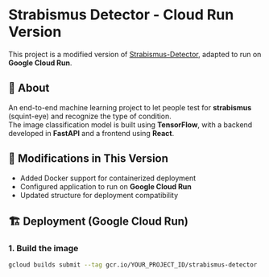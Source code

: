 # Strabismus Detector - Cloud Run Version

This project is a modified version of [Strabismus-Detector](https://github.com/aswinpradeepc/Strabismus-Detector), adapted to run on **Google Cloud Run**.

## 🧠 About

An end-to-end machine learning project to let people test for **strabismus** (squint-eye) and recognize the type of condition.  
The image classification model is built using **TensorFlow**, with a backend developed in **FastAPI** and a frontend using **React**.

## 🚀 Modifications in This Version

- Added Docker support for containerized deployment
- Configured application to run on **Google Cloud Run**
- Updated structure for deployment compatibility

## 🏗️ Deployment (Google Cloud Run)

### 1. Build the image
```bash
gcloud builds submit --tag gcr.io/YOUR_PROJECT_ID/strabismus-detector

